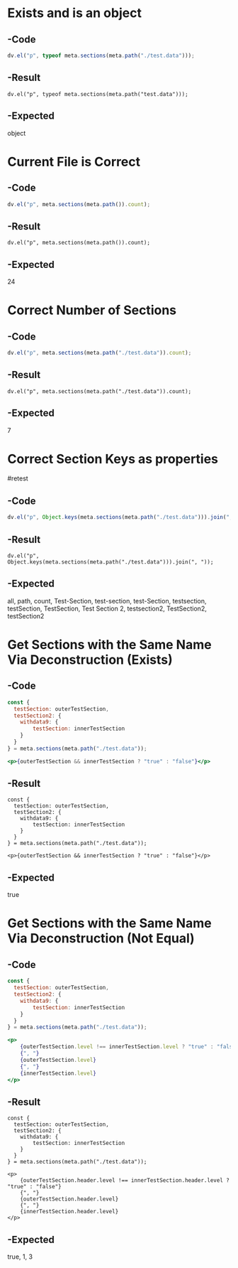 # Exists and is an object
## -Code
```js
dv.el("p", typeof meta.sections(meta.path("./test.data")));
```
## -Result
```dataviewjs
dv.el("p", typeof meta.sections(meta.path("test.data")));
```

## -Expected
object

# Current File is Correct
## -Code
```js
dv.el("p", meta.sections(meta.path()).count);
```
## -Result
```dataviewjs
dv.el("p", meta.sections(meta.path()).count);
```

## -Expected
24

# Correct Number of Sections
## -Code
```js
dv.el("p", meta.sections(meta.path("./test.data")).count);
```
## -Result
```dataviewjs
dv.el("p", meta.sections(meta.path("./test.data")).count);
```

## -Expected
7

# Correct Section Keys as properties
#retest
## -Code
```js
dv.el("p", Object.keys(meta.sections(meta.path("./test.data"))).join(", "));
```
## -Result
```dataviewjs
dv.el("p", Object.keys(meta.sections(meta.path("./test.data"))).join(", "));
```

## -Expected
all, path, count, Test-Section, test-section, test-Section, testsection, testSection, TestSection, Test Section 2, testsection2, TestSection2, testSection2

# Get Sections with the Same Name Via Deconstruction (Exists)
## -Code

```jsx
const {
  testSection: outerTestSection,
  testSection2: {
    withdata9: {
	    testSection: innerTestSection
    }
  }
} = meta.sections(meta.path("./test.data"));

<p>{outerTestSection && innerTestSection ? "true" : "false"}</p>
```

## -Result
```jsx:
const {
  testSection: outerTestSection,
  testSection2: {
    withdata9: {
	    testSection: innerTestSection
    }
  }
} = meta.sections(meta.path("./test.data"));

<p>{outerTestSection && innerTestSection ? "true" : "false"}</p>
```

## -Expected
true

# Get Sections with the Same Name Via Deconstruction (Not Equal)
## -Code

```jsx
const {
  testSection: outerTestSection,
  testSection2: {
    withdata9: {
	    testSection: innerTestSection
    }
  }
} = meta.sections(meta.path("./test.data"));

<p>
	{outerTestSection.level !== innerTestSection.level ? "true" : "false"}
	{", "}
	{outerTestSection.level}
	{", "}
	{innerTestSection.level}
</p>
```

## -Result
```jsx:
const {
  testSection: outerTestSection,
  testSection2: {
    withdata9: {
	    testSection: innerTestSection
    }
  }
} = meta.sections(meta.path("./test.data"));

<p>
	{outerTestSection.header.level !== innerTestSection.header.level ? "true" : "false"}
	{", "}
	{outerTestSection.header.level}
	{", "}
	{innerTestSection.header.level}
</p>
```

## -Expected
true, 1, 3